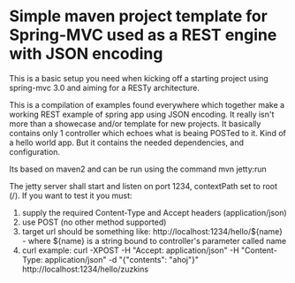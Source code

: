 # Simple maven project template for Spring-MVC used as a REST engine with JSON encoding

This is a basic setup you need when kicking off a starting project using spring-mvc 3.0 and aiming for a RESTy architecture.

This is a compilation of examples found everywhere which together make a working REST example of spring app using JSON encoding. It really isn't more than a showecase and/or template for new projects. 
It basically contains only 1 controller which echoes what is beaing POSTed to it. Kind of a hello world app. 
But it contains the needed dependencies, and configuration.

Its based on maven2 and can be run using the command
	mvn jetty:run

The jetty server shall start and listen on port 1234, contextPath set to root (/).
If you want to test it you must:

1. supply the required Content-Type and Accept headers (application/json)
2. use POST (no other method supported)
3. target url should be something like: http://localhost:1234/hello/${name} - where ${name} is a string bound to controller's parameter called name
4. curl example: 
	curl -XPOST -H "Accept: application/json" -H "Content-Type: application/json" -d "{\"contents\": \"ahoj\"}" http://localhost:1234/hello/zuzkins
